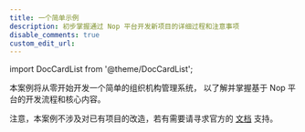 ```yaml
---
title: 一个简单示例
description: 初步掌握通过 Nop 平台开发新项目的详细过程和注意事项
disable_comments: true
custom_edit_url:
---
```


import DocCardList from '@theme/DocCardList';

本案例将从零开始开发一个简单的组织机构管理系统，
以了解并掌握基于 Nop 平台的开发流程和核心内容。

注意，本案例不涉及对已有项目的改造，若有需要请寻求官方的
[文档](https://gitee.com/canonical-entropy/nop-entropy/tree/master/docs)
支持。

<DocCardList />
